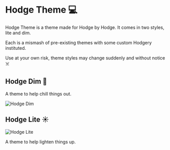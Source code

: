# Hodge Theme 💻

Hodge Theme is a theme made for Hodge by Hodge. It comes in two styles, lite and dim.

Each is a mismash of pre-existing themes with some custom Hodgery instituted.

Use at your own risk, theme styles may change suddenly and without notice ☠️

## Hodge Dim 🌙

A theme to help chill things out.

![Hodge Dim](https://media.githubusercontent.com/media/johnhodge/hodge/master/images/dim20201002.png?token=AELH65IAUL5W5NASY5GXJUC7O665C "Hodge Dim 🌙 ")

## Hodge Lite ☀️

![Hodge Lite](https://media.githubusercontent.com/media/johnhodge/hodge/master/images/lite20201002.png?token=AELH65OUWUKYB7ZY6ZBJTG27O67CA "Hodge Lite ☀️ ")

A theme to help lighten things up.
